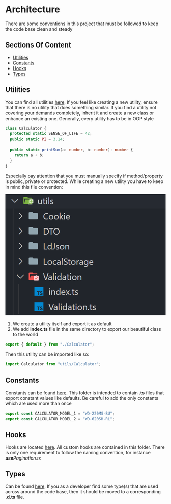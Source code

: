 # Architecture

There are some conventions in this project that must be followed to keep the code base clean and steady

## Sections Of Content

- [Utilities](#utilities)
- [Constants](#constants)
- [Hooks](#hooks)
- [Types](#types)

## Utilities

You can find all utilities [here](../utils/). If you feel like creating a new utility, ensure that there is no utility that does something similar. If you find a utility not covering your demands completely, inherit it and create a new class or enhance an existing one. Generally, every utility has to be in OOP style

```ts
class Calculator {
  protected static SENSE_OF_LIFE = 42;
  public static PI = 3.14;

  public static printSum(a: number, b: number): number {
    return a + b;
  }
}
```

Especially pay attention that you must manually specify if method/property is public, private or protected. While creating a new utility you have to keep in mind this file convention:

![utility_folder_convention](./utility_folder_convention.PNG)

1. We create a utility itself and export it as default
2. We add **index.ts** file in the same directory to export our beautiful class to the world

```ts
export { default } from "./Calculator";
```

Then this utility can be imported like so:

```ts
import Calculator from "utils/Calculator";
```

## Constants

Constants can be found [here](../constants/). This folder is intended to contain **.ts** files that export constant values like defaults. Be careful to add the only constants which are used more than once

```ts
export const CALCULATOR_MODEL_1 = "WD-220MS-BU";
export const CALCULATOR_MODEL_2 = "WD-620SH-RL";
```

## Hooks

Hooks are located [here](../hooks/). All custom hooks are contained in this folder. There is only one requirement to follow the naming convention, for instance _**use**Pagination.ts_

## Types

Can be found [here](../types/). If you as a developer find some type(s) that are used across around the code base, then it should be moved to a corresponding **.d.ts** file.
